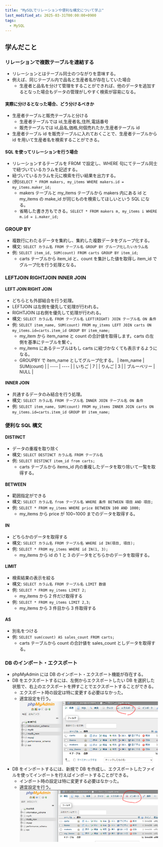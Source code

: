 ```yaml
---
title: "MySQLでリレーションや便利な構文について学ぶ"
last_modified_at: 2025-03-31T00:00:00+0900
tags:
  - MySQL
---
```


## 学んだこと

### リレーションで複数テーブルを連結する

- リレーションとはテーブル同士のつながりを意味する。
- 例えば、同じテーブル内で品名と生産者名が存在していた場合
  - 生産者と品名を分けて管理をすることができれば、他のデータを追加するとなった場合もデータの管理がしやすく検索が容易になる。

#### 実際に分けるとなった場合、どう分けるべきか

- 生産者テーブルと販売テーブルと分ける
  - 生産者テーブルでは id,生産者名,住所,電話番号
  - 販売テーブルでは id,品名,価格,何個売れたか,生産者テーブル id
- 生産者テーブル id を販売テーブルに入れておくことで、生産者テーブルから id を用いて生産者名を検索することができる。

#### SQL を使ってリレーションを行う場合

- リレーションするテーブルを FROM で設定し、WHERE 句にてテーブル同士で紐づいているカラムを記述する。
- 紐づいているカラムを元に検索を行い結果を出力する。
- (例)`SELECT * FROM makers, my_items WHERE makers.id = my_items.maker_id;`
  - makers テーブルと my_items テーブルから makers 内にある id と my_items の make_id が同じものを検索してほしいという SQL になる。
  - 省略した書き方もできる。`SELECT * FROM makers m, my_items i WHERE m.id = i.maker_id;`

### GROUP BY

- 複数行にわたるデータを集約し、集約した複数データをグループ化する。
- 構文: `SELECT カラム名 FROM テーブル名 GROUP BY グループ化したいカラム名`
- 例: `SELECT item_id, SUM(count) FROM carts GROUP BY item_id;`
  - carts テーブルから item_id と、count を集計した値を取得し item_id でグループ化を行う処理となる。

### LEFTJOIN RIGHTJOIN INNER JOIN

#### LEFT JOIN RIGHT JOIN

- どちらとも外部結合を行う処理。
- LEFTJOIN は左側を優先して処理が行われる。
- RIGHTJOIN は右側を優先して処理が行われる。
- 構文: `SELECT カラム名 FROM テーブル名 LEFT(RIGHT) JOIN テーブル名 ON 条件`
- 例: `SELECT item_name, SUM(count) FROM my_items LEFT JOIN carts ON my_items.id=carts.item_id GROUP BY item_name;`
  - my_item から item_name と count の合計値を取得します。carts の左側を基準にテーブルを繋ぐ。
  - my_items にあるテーブルはもし carts に紐づかなくても表示するようになる。
  - GROUPBY で item_name としてグループ化する。
    | item_name | SUM(count) |
    | ---- | ---- |
    | いちご | 7 |
    | りんご | 3 |
    | ブルーベリー | NULL |

#### INNER JOIN

- 共通するデータのみ結合を行う処理。
- 構文: `SELECT カラム名 FROM テーブル名 INNER JOIN テーブル名 ON 条件`
- 例: `SELECT item_name, SUM(count) FROM my_items INNER JOIN carts ON my_items.id=carts.item_id GROUP BY item_name;`

### 便利な SQL 構文

#### DISTINCT

- データの重複を取り除く
- 構文: `SELECT DESTINCT カラム名 FROM テーブル名`
- 例: `SELECT DISTINCT item_id from carts;`
  - carts テーブルから items_id 内の重複したデータを取り除いて一覧を取得する。

#### BETWEEN

- 範囲指定ができる
- 構文: `SELECT カラム名 from テーブル名 WHERE 条件 BETWEEN 項目 AND 項目;`
- 例: `SELECT * FROM my_items WHERE price BETWEEN 100 AND 1000;`
  - my_items から price が 100~1000 までのデータを取得する。

#### IN

- どちらかのデータを取得する
- 構文: `SELECT カラム名 FROM テーブル名 WHERE id IN(項目, 項目);`
- 例: `SELECT * FROM my_items WHERE id IN(1, 3);`
  - my_items から id の 1 と 3 のデータをどちらかのデータを取得する。

#### LIMIT

- 検索結果の表示を絞る
- 構文: `SELECT カラム名 FROM テーブル名 LIMIT 数値`
- 例: `SELECT * FROM my_items LIMIT 2;`
  - my_items から 2 件だけ取得する
- 例: `SELECT * FROM my_items LIMIT 2,3;`
  - my_items から 3 件目から 3 件取得する

#### AS

- 別名をつける
- 例: `SELECT sum(count) AS sales_count FROM carts;`
  - carts テーブルから count の合計値を sales_count としデータを取得する。

### DB のインポート・エクスポート

- phpMyAdmin には DB のインポート・エクスポート機能が存在する。
- DB をエクスポートするには、左側からエクスポートしたい DB を選択した状態で、右上のエクスポートを押すことでエクスポートすることができる。
  - エクスポート時の設定は特に変更する必要はなかった。
  - 適宜設定を行う。
    ![alt text](/assets/images/20250331/image.png)
- DB をインポートするには、新規で DB を作成し、エクスポートしたファイルを使ってインポートを行えばインポートすることができる。
  - インポート時の設定は特に変更する必要はなかった。
  - 適宜設定を行う。
    ![alt text](/assets/images/20250331/image-1.png)
